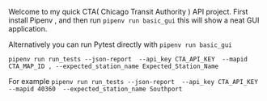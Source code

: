 Welcome to my quick CTA( Chicago Transit Authority ) API project. 
First install Pipenv , and then run `pipenv run basic_gui` this will show a neat GUI application. 

Alternatively you can run Pytest directly with `pipenv run basic_gui`


`pipenv run run_tests --json-report  --api_key CTA_API_KEY  --mapid CTA_MAP_ID , --expected_station_name Expected_Station_Name`

For example 
`pipenv run run_tests --json-report  --api_key CTA_API_KEY  --mapid 40360  --expected_station_name Southport`


